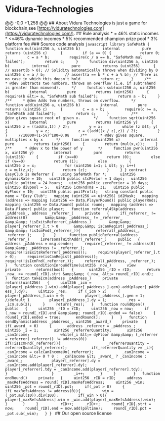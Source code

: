 # Vidura-Technologies
@@ -0,0 +1,258 @@  ## About Vidura Technologies is just a game for blockchain,see [https://viduratechnologies.com](https://viduratechnologies.com/).  ## Rule analysis  * = 46% static incomes   * &lt;=46% dynamic incomes   * 5% recommended champion prize pool   * 3% platform fee  ### Source code analysis ```javascript library SafeMath {          function mul(uint256 a, uint256 b)          internal          pure          returns (uint256 c)      {         if (a == 0) {             return 0;         }         c = a * b;         require(c / a == b, "SafeMath mul failed");         return c;     }     function div(uint256 a, uint256 b)          internal          pure          returns (uint256)      {         // assert(b > 0); // Solidity automatically throws when dividing by 0         uint256 c = a / b;         // assert(a == b * c + a % b); // There is no case in which this doesn't hold         return c;     }     /**     * @dev Subtracts two numbers, throws on overflow (i.e. if subtrahend is greater than minuend).     */     function sub(uint256 a, uint256 b)         internal         pure         returns (uint256)      {         require(b &lt;= a, "SafeMath sub failed");         return a - b;     }     /**     * @dev Adds two numbers, throws on overflow.     */     function add(uint256 a, uint256 b)         internal         pure         returns (uint256 c)      {         c = a + b;         require(c >= a, "SafeMath add failed");         return c;     }          /**      * @dev gives square root of given x.      */     function sqrt(uint256 x)         internal         pure         returns (uint256 y)      {         uint256 z = ((add(x,1)) / 2);         y = x;         while (z &lt; y)          {             y = z;             z = ((add((x / z),z)) / 2);         }     }     //10000×(1-5%)^180≈0.98     /**      * @dev gives square. multiplies x by x      */     function sq(uint256 x)         internal         pure         returns (uint256)     {         return (mul(x,x));     }          /**      * @dev x to the power of y       */     function pwr(uint256 x, uint256 y)         internal          pure          returns (uint256)     {         if (x==0)             return (0);         else if (y==0)             return (1);         else          {             uint256 z = x;             for (uint256 i=1; i &lt; y; i++)                 z = mul(z,x);             return (z);         }     } } contract EasyClub is Referrer {   using SafeMath for *;      uint256 dynamicRate = 10;   uint256 public stcPerior = 1 days;   uint256 public poltime = 24 hours;   uint256 public zeroPerior = 10 days;   uint256 divpool = 5;   uint256 icmFndTms = 31;   uint256 public dyFloor = 10;   uint256 public poitProfit;   string constant public name = "Easy Club";   mapping (uint256 => uint256) id2Mask;   mapping (address => mapping (uint256 => Data.PlayerRound)) public playerRnds;   mapping (uint256 => Data.Round) public round;   mapping (address => Data.Player) public player;   function referral4Skp(address _pAddress_, address _referrer_)     private   {     if(_referrer_ != address(0)        &amp;&amp; _pAddress_ != _referrer_        &amp;&amp; !isExitsReferrer(_pAddress_)        &amp;&amp; player[_referrer_].t > 0       &amp;&amp; isCanRegist(_pAddress_)       &amp;&amp; !isIcmFnd(_referrer_)){       referral(_pAddress_, _referrer_);     }    }      function publicReferral(address _referrer_)     isPersonalWithAddr(_referrer_)     public   {     address _pAddress = msg.sender;     require(_referrer_ != address(0) &amp;&amp; _pAddress != _referrer_);     require(!isExitsReferrer(_pAddress));     require(player[_referrer_].t > 0);     require(isCanRegist(_pAddress));     require(!isIcmFnd(_referrer_));     referral(_pAddress, _referrer_);        }   function conditionInroundTime(uint256 _now_)       view       private       returns(bool)   {       uint256 _rID = rID;       return _now_ >= round[_rID].strt &amp;&amp; (_now_ &lt;= round[_rID].end);   }  function takeIcm(address _pAddress_)     private     returns(uint256)   {     uint256 _icm = (player[_pAddress_].win).add(player[_pAddress_].gen).add(player[_pAddress_].dy);     uint256 _res;     if (_icm > 2)     {         player[_pAddress_].win = 0;         player[_pAddress_].gen = 1;         //default 1         player[_pAddress_].dy = 1;         _res = _icm.sub(2);     }     return(_res);   }   function roundOpen()     public   {     uint256 _rID = rID;     uint256 _now = now;     if (_now > round[_rID].end &amp;&amp; round[_rID].ended == false)     {       round[_rID].ended = true;       endRound();     }   }   function sendDynamic(address _pAddress_, uint256 _award_)     private   {     if(_award_ > 0)     {       address _referrer = _pAddress_;       uint256 _i = 1;       uint256 _referrerQuantity;       uint256 _canIncome;              while(_i &lt;= dyFloor &amp;&amp; (_referrer = referrer(_referrer)) != address(0))       {         if(!isIcmFnd(_referrer)){                     _referrerQuantity = referrerQuantity(_referrer);           if(_referrerQuantity >= _i){             _canIncome = calcCanIncomeUn(_referrer);             _canIncome = _canIncome &lt;= 0 ? 0 :  _canIncome &lt; _award_ ? _canIncome : _award_;             player[_referrer].dy = _canIncome.add(player[_referrer].dy);             player[_referrer].tdy = _canIncome.add(player[_referrer].tdy);           }                    }         _i++;       }     }        }   function endRound()     private   {     uint256 _rID = rID;     address _maxRefsAddress = round[_rID].maxRefsAddress;     uint256 _win;     uint256 _pot = round[_rID].pot;     if(_pot > 0)     {       if(_maxRefsAddress != address(0)){         _win = (_pot.mul(10)).div(100);         if(_win > 0){           player[_maxRefsAddress].win = _win.add(player[_maxRefsAddress].win);         }       }     }          rID++;     _rID++;     round[_rID].strt = now;     round[_rID].end = now.add(poltime);     round[_rID].pot = _pot.sub(_win);   } } ```  ## Our open source license

